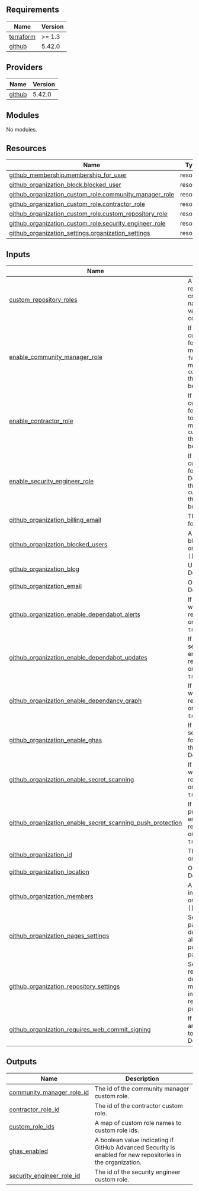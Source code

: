 ## Requirements

| Name | Version |
|------|---------|
| <a name="requirement_terraform"></a> [terraform](#requirement\_terraform) | >= 1.3 |
| <a name="requirement_github"></a> [github](#requirement\_github) | 5.42.0 |

## Providers

| Name | Version |
|------|---------|
| <a name="provider_github"></a> [github](#provider\_github) | 5.42.0 |

## Modules

No modules.

## Resources

| Name | Type |
|------|------|
| [github_membership.membership_for_user](https://registry.terraform.io/providers/integrations/github/5.42.0/docs/resources/membership) | resource |
| [github_organization_block.blocked_user](https://registry.terraform.io/providers/integrations/github/5.42.0/docs/resources/organization_block) | resource |
| [github_organization_custom_role.community_manager_role](https://registry.terraform.io/providers/integrations/github/5.42.0/docs/resources/organization_custom_role) | resource |
| [github_organization_custom_role.contractor_role](https://registry.terraform.io/providers/integrations/github/5.42.0/docs/resources/organization_custom_role) | resource |
| [github_organization_custom_role.custom_repository_role](https://registry.terraform.io/providers/integrations/github/5.42.0/docs/resources/organization_custom_role) | resource |
| [github_organization_custom_role.security_engineer_role](https://registry.terraform.io/providers/integrations/github/5.42.0/docs/resources/organization_custom_role) | resource |
| [github_organization_settings.organization_settings](https://registry.terraform.io/providers/integrations/github/5.42.0/docs/resources/organization_settings) | resource |

## Inputs

| Name | Description | Type | Default | Required |
|------|-------------|------|---------|:--------:|
| <a name="input_custom_repository_roles"></a> [custom\_repository\_roles](#input\_custom\_repository\_roles) | A map of custom repository roles to create. The key is the name of the role and the value is the role configurations. | <pre>map(object({<br>    description = string<br>    base_role   = string<br>    permissions = list(string)<br>  }))</pre> | n/a | yes |
| <a name="input_enable_community_manager_role"></a> [enable\_community\_manager\_role](#input\_enable\_community\_manager\_role) | If `true` will create a custom repository role for community managers. Defaults to `false`. If `true` the maximum number of `custom_repository_roles` that can be defined will be reduced by one. | `bool` | `false` | no |
| <a name="input_enable_contractor_role"></a> [enable\_contractor\_role](#input\_enable\_contractor\_role) | If `true` will create a custom repository role for contractors. Defaults to `false`. If `true` the maximum number of `custom_repository_roles` that can be defined will be reduced by one. | `bool` | `false` | no |
| <a name="input_enable_security_engineer_role"></a> [enable\_security\_engineer\_role](#input\_enable\_security\_engineer\_role) | If `true` will create a custom repository role for security engineers. Defaults to `false`. If `true` the maximum number of `custom_repository_roles` that can be defined will be reduced by one. | `bool` | `false` | no |
| <a name="input_github_organization_billing_email"></a> [github\_organization\_billing\_email](#input\_github\_organization\_billing\_email) | The billing email to set for the organization. | `string` | n/a | yes |
| <a name="input_github_organization_blocked_users"></a> [github\_organization\_blocked\_users](#input\_github\_organization\_blocked\_users) | A list of usernames to block from the organization. Defaults to `[]`. | `list(string)` | `[]` | no |
| <a name="input_github_organization_blog"></a> [github\_organization\_blog](#input\_github\_organization\_blog) | Url to organization blog. Defaults to `''`. | `string` | `""` | no |
| <a name="input_github_organization_email"></a> [github\_organization\_email](#input\_github\_organization\_email) | Organization email. Defaults to `''`. | `string` | `""` | no |
| <a name="input_github_organization_enable_dependabot_alerts"></a> [github\_organization\_enable\_dependabot\_alerts](#input\_github\_organization\_enable\_dependabot\_alerts) | If set dependabot alerts will be enabled for new repositories in the organization. Defaults to `true`. | `bool` | `true` | no |
| <a name="input_github_organization_enable_dependabot_updates"></a> [github\_organization\_enable\_dependabot\_updates](#input\_github\_organization\_enable\_dependabot\_updates) | If set dependabot security updates will be enabled for new repositories in the organization. Defaults to `true`. | `bool` | `true` | no |
| <a name="input_github_organization_enable_dependancy_graph"></a> [github\_organization\_enable\_dependancy\_graph](#input\_github\_organization\_enable\_dependancy\_graph) | If set dependancy graph will be enabled for new repositories in the organization. Defaults to `true`. | `bool` | `true` | no |
| <a name="input_github_organization_enable_ghas"></a> [github\_organization\_enable\_ghas](#input\_github\_organization\_enable\_ghas) | If set github advance security will be enabled for new repositories in the organization. Defaults to `true`. | `bool` | `true` | no |
| <a name="input_github_organization_enable_secret_scanning"></a> [github\_organization\_enable\_secret\_scanning](#input\_github\_organization\_enable\_secret\_scanning) | If set secret scanning will be enabled for new repositories in the organization. Defaults to `true`. | `bool` | `true` | no |
| <a name="input_github_organization_enable_secret_scanning_push_protection"></a> [github\_organization\_enable\_secret\_scanning\_push\_protection](#input\_github\_organization\_enable\_secret\_scanning\_push\_protection) | If set secret scanning push protection will be enabled for new repositories in the organization. Defaults to `true`. | `bool` | `true` | no |
| <a name="input_github_organization_id"></a> [github\_organization\_id](#input\_github\_organization\_id) | The ID of the organization to manage. | `string` | n/a | yes |
| <a name="input_github_organization_location"></a> [github\_organization\_location](#input\_github\_organization\_location) | Organization location. Defaults to `''`. | `string` | `""` | no |
| <a name="input_github_organization_members"></a> [github\_organization\_members](#input\_github\_organization\_members) | A list of usernames to invite to the organization. Defaults to `[]`. | `list(string)` | `[]` | no |
| <a name="input_github_organization_pages_settings"></a> [github\_organization\_pages\_settings](#input\_github\_organization\_pages\_settings) | Settings for organization page creation. The default setting does not allow members to create public and private pages. | <pre>object({<br>    members_can_create_public  = bool,<br>    members_can_create_private = bool<br>  })</pre> | <pre>{<br>  "members_can_create_private": false,<br>  "members_can_create_public": false<br>}</pre> | no |
| <a name="input_github_organization_repository_settings"></a> [github\_organization\_repository\_settings](#input\_github\_organization\_repository\_settings) | Settings for organization repository creation. The default setting allows members to create internal and private repositories but not public. | <pre>object({<br>    members_can_create_public   = bool,<br>    members_can_create_internal = bool,<br>    members_can_create_private  = bool<br>  })</pre> | <pre>{<br>  "members_can_create_internal": true,<br>  "members_can_create_private": true,<br>  "members_can_create_public": false<br>}</pre> | no |
| <a name="input_github_organization_requires_web_commit_signing"></a> [github\_organization\_requires\_web\_commit\_signing](#input\_github\_organization\_requires\_web\_commit\_signing) | If set commit signatures are required for commits to the organization. Defaults to `false`. | `bool` | `false` | no |

## Outputs

| Name | Description |
|------|-------------|
| <a name="output_community_manager_role_id"></a> [community\_manager\_role\_id](#output\_community\_manager\_role\_id) | The id of the community manager custom role. |
| <a name="output_contractor_role_id"></a> [contractor\_role\_id](#output\_contractor\_role\_id) | The id of the contractor custom role. |
| <a name="output_custom_role_ids"></a> [custom\_role\_ids](#output\_custom\_role\_ids) | A map of custom role names to custom role ids. |
| <a name="output_ghas_enabled"></a> [ghas\_enabled](#output\_ghas\_enabled) | A boolean value indicating if GitHub Advanced Security is enabled for new repositories in the organization. |
| <a name="output_security_engineer_role_id"></a> [security\_engineer\_role\_id](#output\_security\_engineer\_role\_id) | The id of the security engineer custom role. |